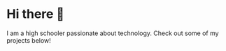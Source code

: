 # Hi there 👋

I am a high schooler passionate about technology. Check out some of my projects below!

